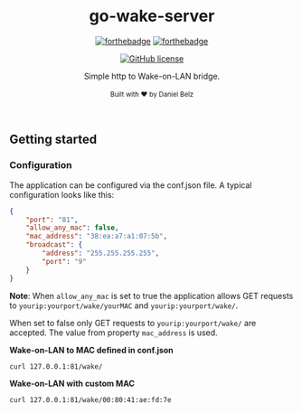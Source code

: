 ﻿﻿﻿<h1 align="center">go-wake-server</h1><div align="center">

[![forthebadge](https://forthebadge.com/images/badges/fuck-it-ship-it.svg)](https://forthebadge.com)
[![forthebadge](https://forthebadge.com/images/badges/made-with-go.svg)](https://forthebadge.com)

[![GitHub license](https://img.shields.io/github/license/LegendaryB/go-wake-server.svg?longCache=true&style=flat-square)](https://github.com/LegendaryB/go-wake-server/blob/master/LICENSE.md)

Simple http to Wake-on-LAN bridge.
<br>
<br>
<sub>Built with ❤︎ by Daniel Belz</sub>
</div><br>

## Getting started

### Configuration
The application can be configured via the conf.json file. A typical configuration looks like this:

```json
{
    "port": "81",
    "allow_any_mac": false,
    "mac_address": "38:ea:a7:a1:07:5b",
    "broadcast": {
        "address": "255.255.255.255",
        "port": "9"
    }
}
```
**Note**: When `allow_any_mac` is set to true the application allows GET requests to `yourip:yourport/wake/yourMAC` and `yourip:yourport/wake/`. 

When set to false only GET requests to `yourip:yourport/wake/` are accepted. The value from property `mac_address` is used.

**Wake-on-LAN to MAC defined in conf.json**

`curl 127.0.0.1:81/wake/`

**Wake-on-LAN with custom MAC**

`curl 127.0.0.1:81/wake/00:80:41:ae:fd:7e`
